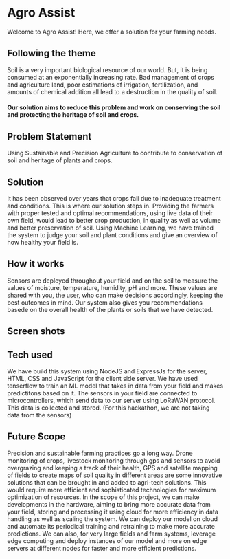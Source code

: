 # Agro Assist

Welcome to Agro Assist!
Here, we offer a solution for your farming needs.

## Following the theme

Soil is a very important biological resource of our world. But, it is being consumed at an exponentially increasing rate. Bad management of crops and agriculture land, poor estimations of irrigation, fertilization, and amounts of chemical addition all lead to a destruction in the quality of soil.
#### Our solution aims to reduce this problem and work on conserving the soil and protecting the heritage of soil and crops.

##  Problem Statement

Using Sustainable and Precision Agriculture to contribute to conservation of soil and heritage of plants and crops.

## Solution

It has been observed over years that crops fail due to inadequate treatment and conditions. This is where our solution steps in. Providing the farmers with proper tested and optimal recommendations, using live data of their own field, would lead to better crop production, in quality as well as volume and better preservation of soil. Using Machine Learning, we have trained the system to judge your soil and plant conditions and give an overview of how healthy your field is. 

## How it works

Sensors are deployed throughout your field and on the soil to measure the values of moisture, temperature, humidity, pH and more. These values are shared with you, the user, who can make decisions accordingly, keeping the best outcomes in mind. Our system also gives you recommendations basede on the overall health of the plants or soils that we have detected.

## Screen shots



## Tech used

We have build this system using NodeJS and ExpressJs for the server, HTML, CSS and JavaScript for the client side server. We have used tenserflow to train an ML model that takes in data from your field and makes predictitons based on it. 
The sensors in your field are connected to microcontrollers, which send data to our server using LoRaWAN protocol. This data is collected and stored. (For this hackathon, we are not taking data from the sensors)

## Future Scope

Precision and sustainable farming practices go a long way.
Drone monitoring of crops, livestock monitoring through gps and sensors to avoid overgrazing and keeping a track of their health, GPS and satellite mapping of fields to create maps of soil quality in different areas are some innovative solutions that can be brought in and added to agri-tech solutions. This would require more efficient and sophisticated technologies for maximum optimization of resources. 
In the scope of this project, we can make developments in the hardware, aiming to bring more accurate data from your field, storing and processing it using cloud for more efficiency in data handling as well as scaling the system. We can deploy our model on cloud and automate its periodical training and retraining to make more accurate predictions. We can also, for very large fields and farm systems, leverage edge computing and deploy instances of our model and more on edge servers at different nodes for faster and more efficient predictions.